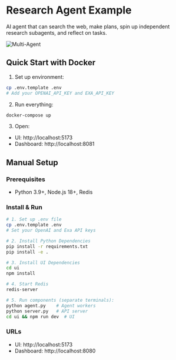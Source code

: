 # Research Agent Example

AI agent that can search the web, make plans, spin up independent research subagents, and reflect on tasks.

![Multi-Agent](../../docs/static/img/multi-agent.png)


## Quick Start with Docker

1. Set up environment:
```bash
cp .env.template .env
# Add your OPENAI_API_KEY and EXA_API_KEY
```

2. Run everything:
```bash
docker-compose up
```

3. Open:
- UI: http://localhost:5173
- Dashboard: http://localhost:8081

## Manual Setup

### Prerequisites
- Python 3.9+, Node.js 18+, Redis

### Install & Run
```bash
# 1. Set up .env file
cp .env.template .env
# Set your OpenAI and Exa API keys

# 2. Install Python Dependencies
pip install -r requirements.txt
pip install -e .

# 3. Install UI Dependencies
cd ui
npm install

# 4. Start Redis
redis-server

# 5. Run components (separate terminals):
python agent.py    # Agent workers
python server.py   # API server  
cd ui && npm run dev  # UI
```

### URLs
- UI: http://localhost:5173
- Dashboard: http://localhost:8080